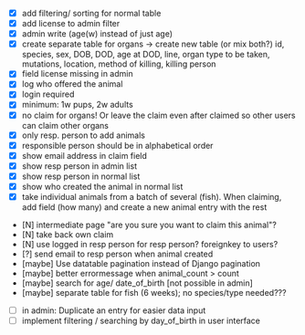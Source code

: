 - [X] add filtering/ sorting for normal table
- [X] add license to admin filter
- [X] admin write (age(w) instead of just age)
- [X] create separate table for organs -> create new table (or mix both?) id, species, sex, DOB, DOD, age at DOD, line, organ type to be taken, mutations, location, method of killing, killing person
- [X] field license missing in admin
- [X] log who offered the animal
- [X] login required
- [X] minimum: 1w pups, 2w adults
- [X] no claim for organs! Or leave the claim even after claimed so other users can claim other organs
- [X] only resp. person to add animals
- [X] responsible person should be in alphabetical order
- [X] show email address in claim field
- [X] show resp person in admin list
- [X] show resp person in normal list
- [X] show who created the animal in normal list
- [X] take individual animals from a batch of several (fish). When claiming, add field (how many) and create a new animal entry with the rest
- [N] intermediate page "are you sure you want to claim this animal"?
- [N] take back own claim
- [N] use logged in resp person for resp person? foreignkey to users?
- [?] send email to resp person when animal created
- [maybe] Use datatable pagination instead of Django pagination
- [maybe] better errormessage when animal_count > count
- [maybe] search for age/ date_of_birth [not possible in admin]
- [maybe] separate table for fish (6 weeks); no species/type needed???
- [  ] in admin: Duplicate an entry for easier data input
- [  ] implement filtering / searching by day_of_birth in user interface
